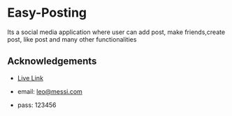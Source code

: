 
# Easy-Posting

Its a social media application where user can add post, make friends,create post, like post and many other functionalities


## Acknowledgements

 - [Live Link](http://localhost:3000/home)


 

- email: leo@messi.com
- pass: 123456
